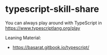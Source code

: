 # typescript-skill-share

You can always play around with TypeScript in https://www.typescriptlang.org/play


Leaning Material:
- https://basarat.gitbook.io/typescript/
